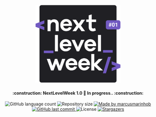 <h1 align="center">
    <img alt="NextLevelWeek" title="#NextLevelWeek" src=".github/logo.svg" width="280px" />
</h1>

<h4 align="center"> 
	:construction: NextLevelWeek 1.0 🚀 In progress.. :construction:
</h4>
<p align="center">
  <img alt="GitHub language count" src="https://img.shields.io/github/languages/count/marcusmarinhob/nlw?color=7159C1">

  <img alt="Repository size" src="https://img.shields.io/github/repo-size/marcusmarinhob/nlw?color=7159C1">
	
  <a href="https://www.linkedin.com/in/marcusmarinho/">
    <img alt="Made by marcusmarinhob" src="https://img.shields.io/badge/made%20by-marcusmarinhob-7159C1">
  </a>

  <a href="https://github.com/marcusmarinhob/nlw/commits/master">
    <img alt="GitHub last commit" src="https://img.shields.io/github/last-commit/marcusmarinhob/nlw?color=7159C1">
  </a>

  <img alt="License" src="https://img.shields.io/badge/license-MIT-7159C1">
   <a href="https://github.com/marcusmarinhob/nlw/stargazers">
    <img alt="Stargazers" src="https://img.shields.io/github/stars/marcusmarinhob/nlw?style=social">
  </a>
</p>
